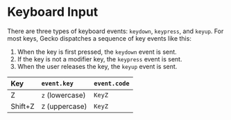 # Keyboard Input

There are three types of keyboard events: `keydown`, `keypress`, and `keyup`. For most keys, Gecko dispatches a sequence of key events like this:

1. When the key is first pressed, the `keydown` event is sent.
2. If the key is not a modifier key, the `keypress` event is sent.
3. When the user releases the key, the `keyup` event is sent.

| Key     | `event.key`     | `event.code` |
| :------ | :-------------- | :----------- |
| Z       | `z` (lowercase) | `KeyZ`       |
| Shift+Z | `Z` (uppercase) | `KeyZ`       |